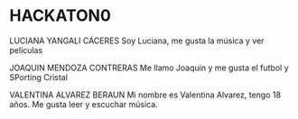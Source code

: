 # HACKATON0

LUCIANA YANGALI CÁCERES
Soy Luciana, me gusta la música y ver películas

JOAQUIN MENDOZA CONTRERAS
Me llamo Joaquin y me gusta el futbol y SPorting Cristal

VALENTINA ALVAREZ BERAUN
Mi nombre es Valentina Alvarez, tengo 18 años. Me gusta leer y escuchar música.